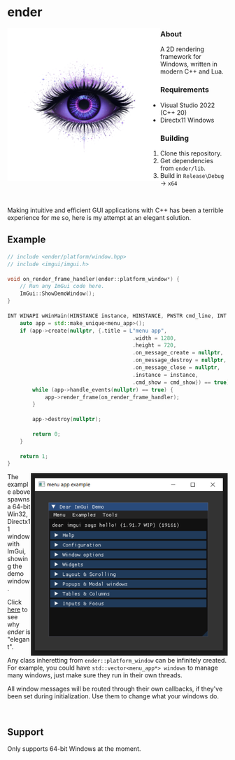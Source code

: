 # ender
<img src="data/logo.png" align="left" width="350px"/>

### About
A 2D rendering framework for Windows, written in modern C++ and Lua.
### Requirements
- Visual Studio 2022 (C++ 20)
- Directx11 Windows
### Building
1. Clone this repository.
2. Get dependencies from `ender/lib`.
3. Build in `Release\Debug` -> `x64`
<br clear="left"/>

Making intuitive and efficient GUI applications with C++ has been
a terrible experience for me so, here is my attempt at an elegant solution.

## Example
```cpp
// include <ender/platform/window.hpp>
// include <imgui/imgui.h>

void on_render_frame_handler(ender::platform_window*) {
    // Run any ImGui code here.
    ImGui::ShowDemoWindow();
}

INT WINAPI wWinMain(HINSTANCE instance, HINSTANCE, PWSTR cmd_line, INT cmd_show) {
    auto app = std::make_unique<menu_app>();
    if (app->create(nullptr, {.title = L"menu app",
                                        .width = 1280,
                                        .height = 720,
                                        .on_message_create = nullptr,
                                        .on_message_destroy = nullptr,
                                        .on_message_close = nullptr,
                                        .instance = instance,
                                        .cmd_show = cmd_show}) == true) {
        while (app->handle_events(nullptr) == true) {
            app->render_frame(on_render_frame_handler);
        }

        app->destroy(nullptr);

        return 0;
    }

    return 1;
}
```
<img src="data/menu_app_example.PNG" align="right" width="450px"></img>

The example above spawns a 64-bit Win32, Directx11 window with ImGui,
showing the demo window.

Click [here](https://github.com/ocornut/imgui/blob/master/examples/example_win32_directx11/main.cpp)
to see why *ender* is "elegant".

Any class inheretting from <code>ender\::platform_window</code> can be infinitely created.
For example, you could have <code>std::vector<menu_app*> windows</code>
to manage many windows, just make sure they run in their own threads.

All window messages will be routed through their own callbacks, if they've been set
during initialization. Use them to change what your windows do.

<br clear="right"/>

## Support
Only supports 64-bit Windows at the moment.